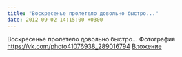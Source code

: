 ```yaml
---
title: "Воскресенье пролетело довольно быстро..."
date: 2012-09-02 14:15:00 +0300
---
```


Воскресенье пролетело довольно быстро...
Фотография
<a class="vk-attach" href="https://vk.com/photo41076938_289016794">https://vk.com/photo41076938_289016794</a>
<a class="vk-attach" href="https://vk.com/photo41076938_289016794">Вложение</a>
